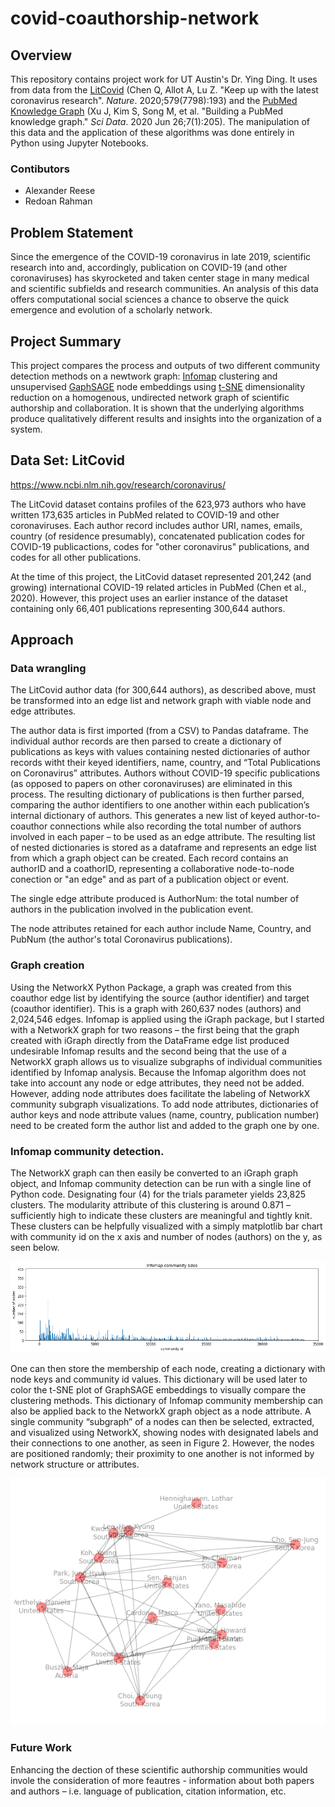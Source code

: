 # covid-coauthorship-network

## Overview

This repository contains project work for UT Austin's Dr. Ying Ding. It uses from data from the [LitCovid](https://www.ncbi.nlm.nih.gov/research/coronavirus/) (Chen Q, Allot A, Lu Z. "Keep up with the latest coronavirus research". *Nature*. 2020;579(7798):193) and the [PubMed Knowledge Graph](http://er.tacc.utexas.edu/datasets/ped) (Xu J, Kim S, Song M, et al. "Building a PubMed knowledge graph." *Sci Data*. 2020 Jun 26;7(1):205). The manipulation of this data and the application of these algorithms was done entirely in Python using Jupyter Notebooks. 

### Contibutors

- Alexander Reese
- Redoan Rahman

## Problem Statement

Since the emergence of the COVID-19 coronavirus in late 2019, scientific research into and, accordingly, publication on COVID-19 (and other coronaviruses) has skyrocketed and taken center stage in many medical and scientific subfields and research communities. An analysis of this data offers computational social sciences a chance to observe the quick emergence and evolution of a scholarly network.

## Project Summary

This project compares the process and outputs of two different community detection methods on a newtwork graph: [Infomap](https://www.mapequation.org/infomap/) clustering and unsupervised [GaphSAGE](https://snap.stanford.edu/graphsage/) node embeddings using [t-SNE](https://lvdmaaten.github.io/tsne/) dimensionality reduction on a homogenous, undirected network graph of scientific authorship and collaboration. It is shown that the underlying algorithms produce qualitatively different results and insights into the organization of a system.

## Data Set: LitCovid

https://www.ncbi.nlm.nih.gov/research/coronavirus/

The LitCovid dataset contains profiles of the 623,973 authors who have written 173,635 articles in PubMed related to COVID-19 and other coronaviruses. Each author record includes author URI, names, emails, country (of residence presumably), concatenated publication codes for COVID-19 publicactions, codes for "other coronavirus" publications, and codes for all other publications.

At the time of this project, the LitCovid dataset represented 201,242 (and growing) international COVID-19 related articles in PubMed (Chen et al., 2020). However, this project uses an earlier instance of the dataset containing only 66,401 publications representing 300,644 authors.

## Approach

### Data wrangling

The LitCovid author data (for 300,644 authors), as described above, must be transformed into an edge list and network graph with viable node and edge attributes. 

The author data is first imported (from a CSV) to Pandas dataframe. The individual author records are then parsed to create a dictionary of publications   as keys with values containing nested dictionaries of author records witht their keyed identifiers, name, country, and “Total Publications on Coronavirus” attributes. Authors without COVID-19 specific publications (as opposed to papers on other coronaviruses) are eliminated in this process. The resulting dictionary of publications is then further parsed, comparing the author identifiers to one another within each publication’s internal dictionary of authors. This generates a new list of keyed author-to-coauthor connections while also recording the total number of authors involved in each paper – to be used as an edge attribute. The resulting list of nested dictionaries is stored as a dataframe and represents an edge list from which a graph object can be created. Each record contains an authorID and a coathorID, representing a collaborative node-to-node conection or "an edge" and as part of a publication object or event. 

The single edge attribute produced is AuthorNum: the total number of authors in the publication involved in the publication event. 

The node attributes retained for each author include Name, Country, and PubNum (the author's total Coronavirus publications). 

### Graph creation

Using the NetworkX Python Package, a graph was created from this coauthor edge list by identifying the source (author identifier) and target (coauthor identifier). This is a graph with 260,637 nodes (authors) and 2,024,546 edges. Infomap is applied using the iGraph package, but I started with a NetworkX graph for two reasons – the first being that the graph created with iGraph directly from the DataFrame edge list produced undesirable Infomap results and the second being that the use of a NetworkX graph allows us to visualize subgraphs of individual communities identified by Infomap analysis.
Because the Infomap algorithm does not take into account any node or edge attributes, they need not be added. However, adding node attributes does facilitate the labeling of NetworkX community subgraph visualizations. To add node attributes, dictionaries of author keys and node attribute values (name, country, publication number) need to be created form the author list and added to the graph one by one.

### Infomap community detection.

The NetworkX graph can then easily be converted to an iGraph graph object, and Infomap community detection can be run with a single line of Python code. Designating four (4) for the trials parameter yields 23,825 clusters. The modularity attribute of this clustering is around 0.871 – sufficiently high to indicate these clusters are meaningful and tightly knit. These clusters can be helpfully visualized with a simply matplotlib bar chart with community id on the x axis and number of nodes (authors) on the y, as seen below.

![Infomap community size plot](assets/infomap_community_size_plot.png)

One can then store the membership of each node, creating a dictionary with node keys and community id values. This dictionary will be used later to color the t-SNE plot of GraphSAGE embeddings to visually compare the clustering methods. This dictionary of Infomap community membership can also be applied back to the NetworkX graph object as a node attribute. A single community “subgraph” of a nodes can then be selected, extracted, and visualized using NetworkX, showing nodes with designated labels and their connections to one another, as seen in Figure 2. However, the nodes are positioned randomly; their proximity to one another is not informed by network structure or attributes.

![Infomap example community structure](assets/infomap_sample_community.png)

### Future Work

Enhancing the dection of these scientific authorship communities would invole the consideration of more feautres - information about both papers and authors – i.e. language of publication, citation information, etc. 
